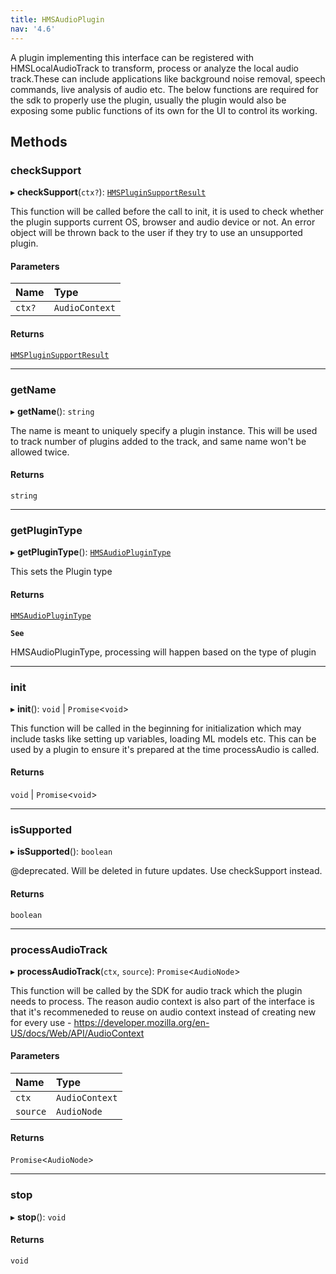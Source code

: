 ```yaml
---
title: HMSAudioPlugin
nav: '4.6'
---
```


A plugin implementing this interface can be registered with HMSLocalAudioTrack to transform, process or
analyze the local audio track.These can include applications like background noise removal, speech commands, live
analysis of audio etc. The below functions are required for the sdk to properly use the plugin, usually
the plugin would also be exposing some public functions of its own for the UI to control its working.

## Methods

### checkSupport

▸ **checkSupport**(`ctx?`): [`HMSPluginSupportResult`](/api-reference/javascript/v2/interfaces/HMSPluginSupportResult)

This function will be called before the call to init, it is used to check whether the plugin supports current
OS, browser and audio device or not. An error object will be thrown back to the user if they try to use an unsupported plugin.

#### Parameters

| Name   | Type           |
| :----- | :------------- |
| `ctx?` | `AudioContext` |

#### Returns

[`HMSPluginSupportResult`](/api-reference/javascript/v2/interfaces/HMSPluginSupportResult)

---

### getName

▸ **getName**(): `string`

The name is meant to uniquely specify a plugin instance. This will be used to track number of plugins
added to the track, and same name won't be allowed twice.

#### Returns

`string`

---

### getPluginType

▸ **getPluginType**(): [`HMSAudioPluginType`](/api-reference/javascript/v2/enums/HMSAudioPluginType)

This sets the Plugin type

#### Returns

[`HMSAudioPluginType`](/api-reference/javascript/v2/enums/HMSAudioPluginType)

**`See`**

HMSAudioPluginType, processing will happen
based on the type of plugin

---

### init

▸ **init**(): `void` \| `Promise`<`void`\>

This function will be called in the beginning for initialization which may include tasks like setting up
variables, loading ML models etc. This can be used by a plugin to ensure it's prepared at the time
processAudio is called.

#### Returns

`void` \| `Promise`<`void`\>

---

### isSupported

▸ **isSupported**(): `boolean`

@deprecated. Will be deleted in future updates. Use checkSupport instead.

#### Returns

`boolean`

---

### processAudioTrack

▸ **processAudioTrack**(`ctx`, `source`): `Promise`<`AudioNode`\>

This function will be called by the SDK for audio track which the plugin needs to process.
The reason audio context is also part of the interface is that it's recommeneded to reuse on audio context
instead of creating new for every use - https://developer.mozilla.org/en-US/docs/Web/API/AudioContext

#### Parameters

| Name     | Type           |
| :------- | :------------- |
| `ctx`    | `AudioContext` |
| `source` | `AudioNode`    |

#### Returns

`Promise`<`AudioNode`\>

---

### stop

▸ **stop**(): `void`

#### Returns

`void`
